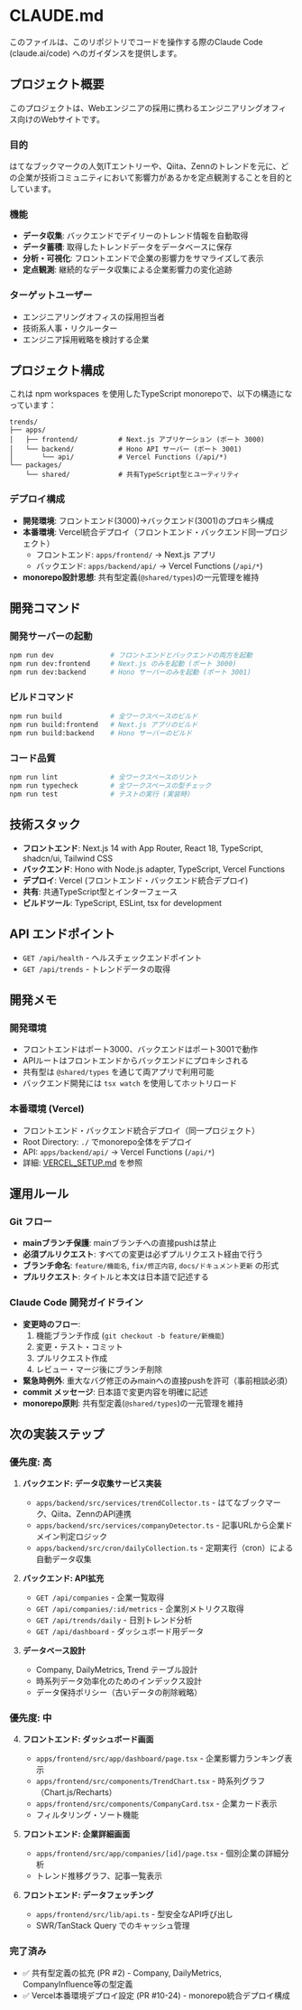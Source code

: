 # CLAUDE.md

このファイルは、このリポジトリでコードを操作する際のClaude Code (claude.ai/code) へのガイダンスを提供します。

## プロジェクト概要

このプロジェクトは、Webエンジニアの採用に携わるエンジニアリングオフィス向けのWebサイトです。

### 目的
はてなブックマークの人気ITエントリーや、Qiita、Zennのトレンドを元に、どの企業が技術コミュニティにおいて影響力があるかを定点観測することを目的としています。

### 機能
- **データ収集**: バックエンドでデイリーのトレンド情報を自動取得
- **データ蓄積**: 取得したトレンドデータをデータベースに保存
- **分析・可視化**: フロントエンドで企業の影響力をサマライズして表示
- **定点観測**: 継続的なデータ収集による企業影響力の変化追跡

### ターゲットユーザー
- エンジニアリングオフィスの採用担当者
- 技術系人事・リクルーター
- エンジニア採用戦略を検討する企業

## プロジェクト構成

これは npm workspaces を使用したTypeScript monorepoで、以下の構造になっています：

```
trends/
├── apps/
│   ├── frontend/          # Next.js アプリケーション (ポート 3000)
│   └── backend/           # Hono API サーバー (ポート 3001)
│       └── api/           # Vercel Functions (/api/*)
└── packages/
    └── shared/            # 共有TypeScript型とユーティリティ
```

### デプロイ構成
- **開発環境**: フロントエンド(3000)→バックエンド(3001)のプロキシ構成
- **本番環境**: Vercel統合デプロイ（フロントエンド・バックエンド同一プロジェクト）
  - フロントエンド: `apps/frontend/` → Next.js アプリ
  - バックエンド: `apps/backend/api/` → Vercel Functions (`/api/*`)
- **monorepo設計思想**: 共有型定義(`@shared/types`)の一元管理を維持

## 開発コマンド

### 開発サーバーの起動
```bash
npm run dev              # フロントエンドとバックエンドの両方を起動
npm run dev:frontend     # Next.js のみを起動 (ポート 3000)
npm run dev:backend      # Hono サーバーのみを起動 (ポート 3001)
```

### ビルドコマンド
```bash
npm run build            # 全ワークスペースのビルド
npm run build:frontend   # Next.js アプリのビルド
npm run build:backend    # Hono サーバーのビルド
```

### コード品質
```bash
npm run lint             # 全ワークスペースのリント
npm run typecheck        # 全ワークスペースの型チェック
npm run test             # テストの実行 (実装時)
```

## 技術スタック

- **フロントエンド**: Next.js 14 with App Router, React 18, TypeScript, shadcn/ui, Tailwind CSS
- **バックエンド**: Hono with Node.js adapter, TypeScript, Vercel Functions
- **デプロイ**: Vercel (フロントエンド・バックエンド統合デプロイ)
- **共有**: 共通TypeScript型とインターフェース
- **ビルドツール**: TypeScript, ESLint, tsx for development

## API エンドポイント

- `GET /api/health` - ヘルスチェックエンドポイント
- `GET /api/trends` - トレンドデータの取得

## 開発メモ

### 開発環境
- フロントエンドはポート3000、バックエンドはポート3001で動作
- APIルートはフロントエンドからバックエンドにプロキシされる
- 共有型は `@shared/types` を通じて両アプリで利用可能
- バックエンド開発には `tsx watch` を使用してホットリロード

### 本番環境 (Vercel)
- フロントエンド・バックエンド統合デプロイ（同一プロジェクト）
- Root Directory: `./` でmonorepo全体をデプロイ
- API: `apps/backend/api/` → Vercel Functions (`/api/*`)
- 詳細: [VERCEL_SETUP.md](./VERCEL_SETUP.md) を参照

## 運用ルール

### Git フロー
- **mainブランチ保護**: mainブランチへの直接pushは禁止
- **必須プルリクエスト**: すべての変更は必ずプルリクエスト経由で行う
- **ブランチ命名**: `feature/機能名`, `fix/修正内容`, `docs/ドキュメント更新` の形式
- **プルリクエスト**: タイトルと本文は日本語で記述する

### Claude Code 開発ガイドライン
- **変更時のフロー**: 
  1. 機能ブランチ作成 (`git checkout -b feature/新機能`)
  2. 変更・テスト・コミット
  3. プルリクエスト作成
  4. レビュー・マージ後にブランチ削除
- **緊急時例外**: 重大なバグ修正のみmainへの直接pushを許可（事前相談必須）
- **commit メッセージ**: 日本語で変更内容を明確に記述
- **monorepo原則**: 共有型定義(`@shared/types`)の一元管理を維持

## 次の実装ステップ

### 優先度: 高
1. **バックエンド: データ収集サービス実装**
   - `apps/backend/src/services/trendCollector.ts` - はてなブックマーク、Qiita、ZennのAPI連携
   - `apps/backend/src/services/companyDetector.ts` - 記事URLから企業ドメイン判定ロジック
   - `apps/backend/src/cron/dailyCollection.ts` - 定期実行（cron）による自動データ収集

2. **バックエンド: API拡充**
   - `GET /api/companies` - 企業一覧取得
   - `GET /api/companies/:id/metrics` - 企業別メトリクス取得
   - `GET /api/trends/daily` - 日別トレンド分析
   - `GET /api/dashboard` - ダッシュボード用データ

3. **データベース設計**
   - Company, DailyMetrics, Trend テーブル設計
   - 時系列データ効率化のためのインデックス設計
   - データ保持ポリシー（古いデータの削除戦略）

### 優先度: 中
4. **フロントエンド: ダッシュボード画面**
   - `apps/frontend/src/app/dashboard/page.tsx` - 企業影響力ランキング表示
   - `apps/frontend/src/components/TrendChart.tsx` - 時系列グラフ（Chart.js/Recharts）
   - `apps/frontend/src/components/CompanyCard.tsx` - 企業カード表示
   - フィルタリング・ソート機能

5. **フロントエンド: 企業詳細画面**
   - `apps/frontend/src/app/companies/[id]/page.tsx` - 個別企業の詳細分析
   - トレンド推移グラフ、記事一覧表示

6. **フロントエンド: データフェッチング**
   - `apps/frontend/src/lib/api.ts` - 型安全なAPI呼び出し
   - SWR/TanStack Query でのキャッシュ管理

### 完了済み
- ✅ 共有型定義の拡充 (PR #2) - Company, DailyMetrics, CompanyInfluence等の型定義
- ✅ Vercel本番環境デプロイ設定 (PR #10-24) - monorepo統合デプロイ構成